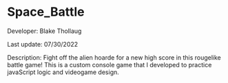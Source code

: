 # Space_Battle
Developer: Blake Thollaug

Last update: 07/30/2022

Description: Fight off the alien hoarde for a new high score in this rougelike battle game! This is a custom console game that I developed to practice javaScript logic and videogame design.